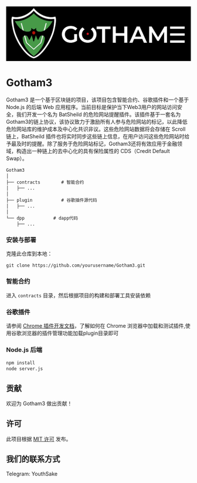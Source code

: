 ![](https://github.com/takiAA/gotham3/blob/main/images/2251682868507_.pic.jpg?raw=true)

# Gotham3
Gotham3 是一个基于区块链的项目，该项目包含智能合约、谷歌插件和一个基于 Node.js 的后端 Web 应用程序。当前目标是保护当下Web3用户的网站访问安全，我们开发一个名为 BatSheild 的危险网站提醒插件。该插件基于一套名为 Gotham3的链上协议，该协议致力于激励所有人参与危险网站的标记，以此降低危险网站库的维护成本及中心化共识非议。这些危险网站数据将会存储在 Scroll 链上，BatSheild 插件也将实时同步这些链上信息，在用户访问这些危险网站时给予最及时的提醒。除了服务于危险网站标记，Gotham3还将有效应用于金融领域，构造出一种链上的去中心化的具有保险属性的 CDS（Credit Default Swap）。

```
Gotham3
│
├── contracts        # 智能合约
│   ├── ...
│
├── plugin           # 谷歌插件源代码
│   ├── ...
│
└── dpp           # dapp代码
    ├── ...

```

### 安装与部署

克隆此仓库到本地：

```
git clone https://github.com/yourusername/Gotham3.git
```

### 智能合约

进入 `contracts` 目录，然后根据项目的构建和部署工具安装依赖

### 谷歌插件

请参阅 [Chrome 插件开发文档](https://developer.chrome.com/docs/extensions/mv3/getstarted/)，了解如何在 Chrome 浏览器中加载和测试插件,使用谷歌浏览器的插件管理功能加载plugin目录即可

### Node.js 后端

```
npm install
node server.js
```

## 贡献

欢迎为 Gotham3 做出贡献！

## 许可

此项目根据 [MIT 许可](https://chat.openai.com/LICENSE) 发布。

## 我们的联系方式

Telegram: YouthSake
